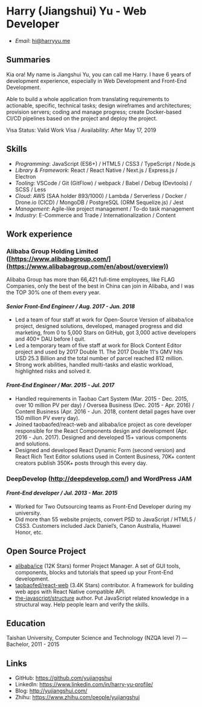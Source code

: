 # Harry (Jiangshui) Yu - Web Developer

* _Email_: hi@harryyu.me

## Summaries

Kia ora! My name is Jiangshui Yu, you can call me Harry. I have 6 years of development experience, especially in Web Development and Front-End Development.

Able to build a whole application from translating requirements to actionable, specific, technical tasks; design wireframes and architectures; provision servers; coding and manage progress; create Docker-based CI/CD pipelines based on the project and deploy the project.

Visa Status: Valid Work Visa / Availability: After May 17, 2019

## Skills

* _Programming_: JavaScript (ES6+) / HTML5 / CSS3 / TypeScript / Node.js 
* _Library & Framework_: React / React Native / Next.js / Express.js / Electron
* _Tooling_: VSCode / Git (GitFlow) / webpack / Babel / Debug (Devtools) / SCSS / Less
* _Cloud_: AWS (SAA holder 893/1000) / Lambda / Serverless / Docker /  Drone.io (CICD) / MongoDB / PostgreSQL (ORM Sequelize.js) / Jest
* _Management_: Agile-like project management / To-do task management
* _Industry_: E-Commerce and Trade / Internationalization / Content

## Work experience

### Alibaba Group Holding Limited ([https://www.alibabagroup.com/](https://www.alibabagroup.com/en/about/overview))

Alibaba Group has more than 66,421 full-time employees, like FLAG Companies, only the best of the best in China can join in Alibaba, and I was the TOP 30% one of them every year.

#### _Senior Front-End Engineer / Aug. 2017 - Jun. 2018_

* Led a team of four staff at work for Open-Source Version of alibaba/ice project, designed solutions, developed, managed progress and did marketing, from 0 to 5,000 Stars on GitHub, got 3,000 active developers and 400+ DAU before I quit.
* Led a temporary team of five staff at work for Block Content Editor project and used by 2017 Double 11. The 2017 Double 11's GMV hits USD 25.3 Billion and the total number of parcel reached 812 million.
* Strong work abilities, handled multi-tasks and elastic workload, highlighted risks and solved it.

#### _Front-End Engineer / Mar. 2015 - Jul. 2017_

* Handled requirements in Taobao Cart System (Mar. 2015 - Dec. 2015, over 10 million PV per day) / Oversea Business (Dec. 2015 - Apr. 2016) / Content Business (Apr. 2016 - Jun. 2018, content detail pages have over 150 million PV every day).
* Joined taobaofed/react-web and alibaba/ice project as core developer responsible for the React Components design and development (Apr. 2016 - Jun. 2017). Designed and developed 15+ various components and solutions.
* Designed and developed React Dynamic Form (second version) and React Rich Text Editor solutions used in Content Business, 70K+ content creators publish 350K+ posts through this every day.

### DeepDevelop (http://deepdevelop.com/) and WordPress JAM

#### _Front-End developer / Jul. 2013 - Mar. 2015_

* Worked for Two Outsourcing teams as Front-End Developer during my university.
* Did more than 55 website projects, convert PSD to JavaScript / HTML5 / CSS3. Customers included Jack Daniel’s, Canon Australia, Huawei Honor, etc.

## Open Source Project

* [alibaba/ice](https://github.com/alibaba/ice) (12K Stars) former Project Manager. A set of GUI tools, components, blocks and tutorials that speed up your Front-End development.
* [taobaofed/react-web](https://github.com/taobaofed/react-web) (3.4K Stars) contributor. A framework for building web apps with React Native compatible API.
* [the-javascript/structure](https://github.com/the-javascript/structure) author. Put JavaScript related knowledge in a structural way. Help people learn and verify the skills.

## Education

Taishan University, Computer Science and Technology (NZQA level 7) — Bachelor, 2011 - 2015

## Links

* GitHub: <https://github.com/yujiangshui>
* LinkedIn: <https://www.linkedin.com/in/harry-yu-profile/>
* Blog: <http://yujiangshui.com/>
* Zhihu: <https://www.zhihu.com/people/yujiangshui>